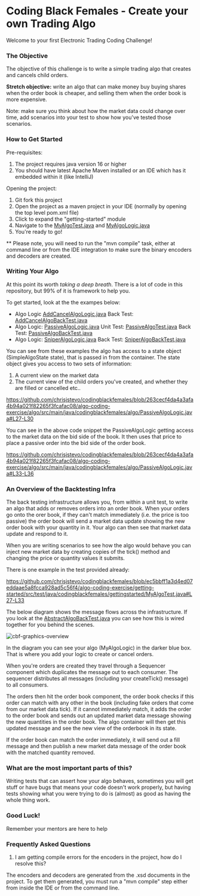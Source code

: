 # Coding Black Females - Create your own Trading Algo

Welcome to your first Electronic Trading Coding Challenge!

### The Objective

The objective of this challenge is to write a simple trading algo that creates and cancels child orders. 

**Stretch objective:** write an algo that can make money buy buying shares when the order book is cheaper, and selling them when the order book is more expensive. 

Note: make sure you think about how the market data could change over time, add scenarios into your test to show how you've tested those scenarios. 

### How to Get Started

Pre-requisites: 

1. The project requires java version 16 or higher
2. You should have latest Apache Maven installed or an IDE which has it embedded within it (like IntelliJ)

Opening the project: 

1. Git fork this project
2. Open the project as a maven project in your IDE (normally by opening the top level pom.xml file)
3. Click to expand the "getting-started" module
4. Navigate to the [MyAlgoTest.java](https://github.com/chrisjstevo/codingblackfemales/blob/main/algo-coding-exercise/getting-started/src/main/java/codingblackfemales/gettingstarted/MyAlgoLogic.java) and [MyAlgoLogic.java](https://github.com/chrisjstevo/codingblackfemales/blob/main/algo-coding-exercise/getting-started/src/main/java/codingblackfemales/gettingstarted/MyAlgoLogic.java)
5. You're ready to go!

** Please note, you will need to run the "mvn compile" task, either at command line or from the IDE integration to make sure the binary encoders and decoders are created. 

### Writing Your Algo

At this point its worth *taking a deep breath*. There is a lot of code in this repository, but 99% of it is framework to help you. 

To get started, look at the the exampes below: 

* Algo Logic [AddCancelAlgoLogic.java](https://github.com/chrisjstevo/codingblackfemales/blob/main/algo-coding-exercise/algo/src/main/java/codingblackfemales/algo/AddCancelAlgoLogic.java) Back Test: [AddCancelAlgoBackTest.java](https://github.com/chrisjstevo/codingblackfemales/blob/main/algo-coding-exercise/backtest/src/test/java/codingblackfemales/backtest/AddCancelAlgoBackTest.java)
* Algo Logic: [PassiveAlgoLogic.java](https://github.com/chrisjstevo/codingblackfemales/blob/main/algo-coding-exercise/algo/src/main/java/codingblackfemales/algo/PassiveAlgoLogic.java) Unit Test: [PassiveAlgoTest.java](https://github.com/chrisjstevo/codingblackfemales/blob/main/algo-coding-exercise/algo/src/test/java/codingblackfemales/algo/PassiveAlgoTest.java) Back Test: [PassiveAlgoBackTest.java](https://github.com/chrisjstevo/codingblackfemales/blob/main/algo-coding-exercise/backtest/src/test/java/codingblackfemales/backtest/PassiveAlgoBackTest.java)
* Algo Logic: [SniperAlgoLogic.java](https://github.com/chrisjstevo/codingblackfemales/blob/main/algo-coding-exercise/algo/src/main/java/codingblackfemales/algo/SniperAlgoLogic.java) Back Test: [SniperAlgoBackTest.java](https://github.com/chrisjstevo/codingblackfemales/blob/main/algo-coding-exercise/backtest/src/test/java/codingblackfemales/backtest/SniperAlgoBackTest.java)

You can see from these examples the algo has access to a state object (SimpleAlgoState state), that is passed in from the container. The state object gives you access to two sets of information: 

1. A current view on the market data
2. The current view of the child orders you've created, and whether they are filled or cancelled etc..

https://github.com/chrisjstevo/codingblackfemales/blob/263cecf4da4a3afa4b94a021f82265f3fcafac08/algo-coding-exercise/algo/src/main/java/codingblackfemales/algo/PassiveAlgoLogic.java#L27-L30

You can see in the above code snippet the PassiveAlgoLogic getting access to the market data on the bid side of the book. It then uses that price to place a passive order into the bid side of the order book. 

https://github.com/chrisjstevo/codingblackfemales/blob/263cecf4da4a3afa4b94a021f82265f3fcafac08/algo-coding-exercise/algo/src/main/java/codingblackfemales/algo/PassiveAlgoLogic.java#L33-L36

### An Overview of the Backtesting Infra

The back testing infrastructure allows you, from within a unit test, to write an algo that adds or removes orders into an order book. When your orders go onto the orer book, if they can't match immediately (i.e. the price is too passive) the order book will send a market data update showing the new order book with your quantity in it. Your algo can then see that market data update and respond to it. 

When you are writing scenarios to see how the algo would behave you can inject new market data by creating copies of the tick() method and changing the price or quantity values it submits. 

There is one example in the test provided already: 

https://github.com/chrisjstevo/codingblackfemales/blob/ec5bbff1a3d4ed07eddaae5a8fcca928ad5c56f4/algo-coding-exercise/getting-started/src/test/java/codingblackfemales/gettingstarted/MyAlgoTest.java#L27-L33

The below diagram shows the message flows across the infrastructure. If you look at the [AbstractAlgoBackTest.java](https://github.com/chrisjstevo/codingblackfemales/blob/main/algo-coding-exercise/getting-started/src/test/java/codingblackfemales/gettingstarted/AbstractAlgoBackTest.java) you can see how this is wired together for you behind the scenes. 

![cbf-graphics-overview](https://github.com/chrisjstevo/codingblackfemales/assets/17289809/f9a27f2a-5c9b-4b9e-bbea-762a6a144868)

In the diagram you can see your algo (MyAlgoLogic) in the darker blue box. That is where you add your logic to create or cancel orders. 

When you're orders are created they travel through a Sequencer component which duplicates the message out to each consumer. The sequencer distributes all messages  (including your createTick() message) to all consumers.

The orders then hit the order book component, the order book checks if this order can match with any other in the book (including fake orders that come from our market data tick). If it cannot immediately match, it adds the order to the order book and sends out an updated market data message showing the new quantities in the order book. The algo container will then get this updated message and see the new view of the orderbook in its state. 

If the order book can match the order immediately, it will send out a fill message and then publish a new market data message of the order book with the matched quantity removed. 

### What are the most important parts of this?

Writing tests that can assert how your algo behaves, sometimes you will get stuff or have bugs that means your code doesn't work properly, but having tests showing what you were trying to do is (almost) as good as having the whole thing work. 

### Good Luck!

Remember your mentors are here to help

### Frequently Asked Questions

1. I am getting compile errors for the encoders in the project, how do I resolve this?

The encoders and decoders are generated from the .xsd documents in the project. To get them generated, you must run a "mvn compile" step either from inside the IDE or from the command line. 







